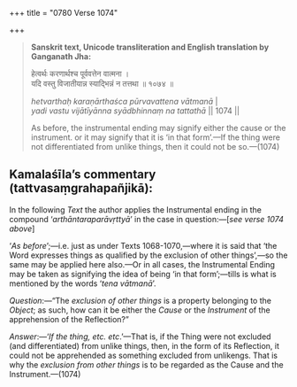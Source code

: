 +++
title = "0780 Verse 1074"

+++
> **Sanskrit text, Unicode transliteration and English translation by Ganganath Jha:** 
>
> हेत्वर्थः करणार्थश्च पूर्ववत्तेन वात्मना ।  
> यदि वस्तु विजातीयान्न स्याद्भिन्नं न तत्तथा ॥ १०७४ ॥ 
>
> *hetvarthaḥ karaṇārthaśca pūrvavattena vātmanā* \|  
> *yadi vastu vijātīyānna syādbhinnaṃ na tattathā* \|\| 1074 \|\| 
>
> As before, the instrumental ending may signify either the cause or the instrument. or it may signify that it is ‘in that form’.—If the thing were not differentiated from unlike things, then it could not be so.—(1074)



## Kamalaśīla’s commentary (tattvasaṃgrahapañjikā):

In the following *Text* the author applies the Instrumental ending in the compound ‘*arthāntaraparāvṛttyā*’ in the case in question:—[*see verse 1074 above*]

‘*As before*’;—i.e. just as under Texts 1068-1070,—where it is said that ‘the Word expresses things as qualified by the exclusion of other things’,—so the same may be applied here also.—Or in all cases, the Instrumental Ending may be taken as signifying the idea of being ‘in that form’;—tills is what is mentioned by the words ‘*tena vātmanā*’.

*Question*:—“The *exclusion of other things* is a property belonging to the *Object*; as such, how can it be either the *Cause* or the *Instrument* of the apprehension of the Reflection?”

*Answer*:—‘*If the thing, etc. etc*.’—That is, if the Thing were not excluded (and differentiated) from unlike things, then, in the form of its Reflection, it could not be apprehended as something excluded from unlikengs. That is why the *exclusion from other things* is to be regarded as the Cause and the Instrument.—(1074)


